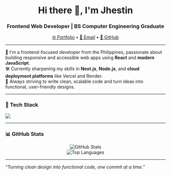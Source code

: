 <h1 align="center">Hi there 👋, I'm Jhestin</h1>
<h3 align="center">Frontend Web Developer | BS Computer Engineering Graduate</h3>

<p align="center">
  <a href="https://jhestin.vercel.app/" target="_blank">🌐 Portfolio</a> • 
  <a href="mailto:djhestin@gmail.com">📧 Email</a> • 
  <a href="https://github.com/jhestin">🐙 GitHub</a>
</p>

---

🔭 I'm a frontend-focused developer from the Philippines, passionate about building responsive and accessible web apps using **React** and **modern JavaScript**.  
🛠️ Currently sharpening my skills in **Next.js**, **Node.js**, and **cloud deployment platforms** like Vercel and Render.  
🎯 Always striving to write clean, scalable code and turn ideas into functional, user-friendly designs.

---

### 🧰 Tech Stack
<p align="left">
  <img src="https://skillicons.dev/icons?i=html,css,js,react,nextjs,nodejs,express,mysql,firebase,figma,git,github,vercel,netlify,cloudinary" />
</p>

---

### 📊 GitHub Stats
<p align="center">
  <img src="https://github-readme-stats.vercel.app/api?username=jhestin&show_icons=true&theme=radical" alt="GitHub Stats" />
  <br />
  <img src="https://github-readme-stats.vercel.app/api/top-langs/?username=jhestin&layout=compact&theme=radical" alt="Top Languages" />
</p>

---

_“Turning clean design into functional code, one commit at a time.”_
